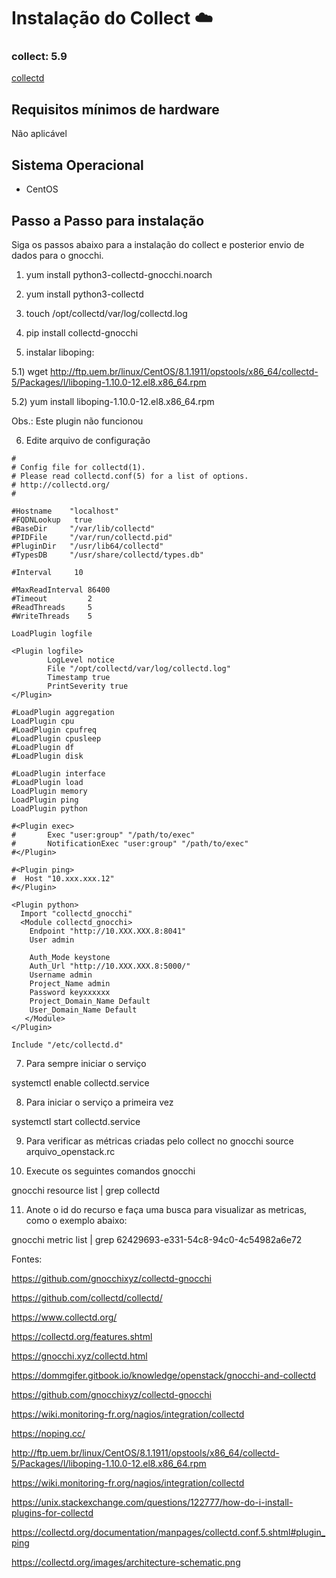 # Instalação do Collect  :cloud:

### collect: 5.9
[collectd](https://www.collectd.org/)

## Requisitos mínimos de hardware
Não aplicável

## Sistema Operacional
- CentOS

## Passo a Passo para instalação
Siga os passos abaixo para a instalação do collect e posterior envio de dados para o gnocchi.

1) yum install python3-collectd-gnocchi.noarch
 
2) yum install python3-collectd

3) touch /opt/collectd/var/log/collectd.log
 
4) pip install collectd-gnocchi

5) instalar liboping:

5.1) wget http://ftp.uem.br/linux/CentOS/8.1.1911/opstools/x86_64/collectd-5/Packages/l/liboping-1.10.0-12.el8.x86_64.rpm

5.2) yum install liboping-1.10.0-12.el8.x86_64.rpm

Obs.: Este plugin não funcionou


6) Edite arquivo de configuração
```
#
# Config file for collectd(1).
# Please read collectd.conf(5) for a list of options.
# http://collectd.org/
#

#Hostname    "localhost"
#FQDNLookup   true
#BaseDir     "/var/lib/collectd"
#PIDFile     "/var/run/collectd.pid"
#PluginDir   "/usr/lib64/collectd"
#TypesDB     "/usr/share/collectd/types.db"

#Interval     10

#MaxReadInterval 86400
#Timeout         2
#ReadThreads     5
#WriteThreads    5

LoadPlugin logfile

<Plugin logfile>
        LogLevel notice
        File "/opt/collectd/var/log/collectd.log"
        Timestamp true
        PrintSeverity true
</Plugin>

#LoadPlugin aggregation
LoadPlugin cpu
#LoadPlugin cpufreq
#LoadPlugin cpusleep
#LoadPlugin df
#LoadPlugin disk

#LoadPlugin interface
#LoadPlugin load
LoadPlugin memory
LoadPlugin ping
LoadPlugin python

#<Plugin exec>
#       Exec "user:group" "/path/to/exec"
#       NotificationExec "user:group" "/path/to/exec"
#</Plugin>

#<Plugin ping>
#  Host "10.xxx.xxx.12"
#</Plugin>

<Plugin python>
  Import "collectd_gnocchi"
  <Module collectd_gnocchi>
    Endpoint "http://10.XXX.XXX.8:8041"
    User admin

    Auth_Mode keystone
    Auth_Url "http://10.XXX.XXX.8:5000/"
    Username admin
    Project_Name admin
    Password keyxxxxxx
    Project_Domain_Name Default
    User_Domain_Name Default
   </Module>
</Plugin>

Include "/etc/collectd.d"

```

7) Para sempre iniciar o serviço

systemctl enable collectd.service

8) Para iniciar o serviço a primeira vez

systemctl start collectd.service

9) Para verificar as métricas criadas pelo collect no gnocchi
source arquivo_openstack.rc

10) Execute os seguintes comandos gnocchi

gnocchi resource list | grep collectd

11) Anote o id do recurso e faça uma busca para visualizar as metricas, como o exemplo abaixo:

gnocchi metric list | grep 62429693-e331-54c8-94c0-4c54982a6e72


Fontes:

https://github.com/gnocchixyz/collectd-gnocchi

https://github.com/collectd/collectd/

https://www.collectd.org/

https://collectd.org/features.shtml

https://gnocchi.xyz/collectd.html

https://dommgifer.gitbook.io/knowledge/openstack/gnocchi-and-collectd

https://github.com/gnocchixyz/collectd-gnocchi

https://wiki.monitoring-fr.org/nagios/integration/collectd

https://noping.cc/

http://ftp.uem.br/linux/CentOS/8.1.1911/opstools/x86_64/collectd-5/Packages/l/liboping-1.10.0-12.el8.x86_64.rpm

https://wiki.monitoring-fr.org/nagios/integration/collectd

https://unix.stackexchange.com/questions/122777/how-do-i-install-plugins-for-collectd

https://collectd.org/documentation/manpages/collectd.conf.5.shtml#plugin_ping

https://collectd.org/images/architecture-schematic.png

